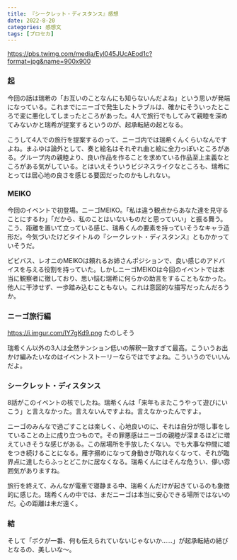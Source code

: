 ```yaml
---
title: 『シークレット・ディスタンス』感想
date: 2022-8-20
categories: 感想文
tags: [プロセカ]
---
```


https://pbs.twimg.com/media/Eyl045JUcAEod1c?format=jpg&name=900x900

### 起

今回の話は瑞希の「お互いのことなんにも知らないんだよね」という思いが発端になっている。これまでにニーゴで発生したトラブルは、確かにそういったところで変に悪化してしまったところがあった。4人で旅行でもしてみて親睦を深めてみないかと瑞希が提案するというのが、起承転結の起となる。

こうして4人での旅行を提案するのって、ニーゴ内では瑞希くんくらいなんですよね。まふゆは論外として、奏と絵名はそれぞれ曲と絵に全力っぽいところがある。グループ内の親睦より、良い作品を作ることを求めている作品至上主義なところがある気がしている。とはいえそういうビジネスライクなところも、瑞希にとっては居心地の良さを感じる要因だったのかもしれない。

### MEIKO

今回のイベントで初登場。ニーゴMEIKO。「私は違う観点からあなた達を見守ることにするわ」「だから、私のことはいないものだと思っていい」と振る舞う。こう、距離を置いて立っている感じ、瑞希くんの要素を持っていそうなキャラ造形だ。今気づいたけどタイトルの『シークレット・ディスタンス』ともかかっていそうだ。

ビビバス、レオニのMEIKOは頼れるお姉さんポジションで、良い感じのアドバイスを与える役割を持っていた。しかしニーゴMEIKOは今回のイベントでは本当に観察者に徹しており、思い悩む瑞希に何らかの助言をすることもなかった。他人に干渉せず、一歩踏み込むこともない。これは意図的な描写だったんだろうか。

### ニーゴ旅行編

https://i.imgur.com/IY7gKd9.png
たのしそう

瑞希くん以外の3人は全然テンション低いの解釈一致すぎて最高。こういうお出かけ編みたいなのはイベントストーリーならではですよね。こういうのでいいんだよ。

### シークレット・ディスタンス

8話がこのイベントの核でしたね。瑞希くんは「来年もまたこうやって遊びにいこう」と言えなかった。言えないんですよね。言えなかったんですよ。

ニーゴのみんなで過ごすことは楽しく、心地良いのに、それは自分が隠し事をしていることの上に成り立つもので。その罪悪感はニーゴの親睦が深まるほどに増えていきそうな感じがある。この居場所を手放したくない。でも大事な仲間に嘘をつき続けることになる。雁字搦めになって身動きが取れなくなって、それが臨界点に達したらふっとどこかに居なくなる。瑞希くんにはそんな危うい、儚い雰囲気がありますね。

旅行を終えて、みんなが電車で寝静まる中、瑞希くんだけが起きているのも象徴的に感じた。瑞希くんの中では、まだニーゴは本当に安心できる場所ではないのだ。心の距離は未だ遠く。

### 結

そして「ボクが一番、何も伝えられていないじゃないか......」が起承転結の結びとなるの、美しいな～。
